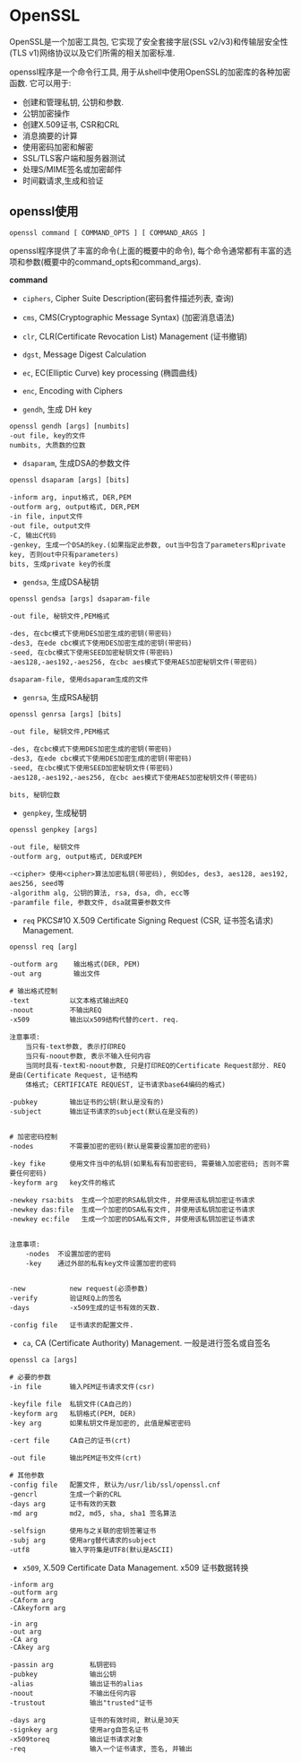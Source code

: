 # OpenSSL

OpenSSL是一个加密工具包, 它实现了安全套接字层(SSL v2/v3)和传输层安全性(TLS v1)网络协议以及它们所需的相关加密标准.

openssl程序是一个命令行工具, 用于从shell中使用OpenSSL的加密库的各种加密函数. 它可以用于:

- 创建和管理私钥, 公钥和参数.
- 公钥加密操作
- 创建X.509证书, CSR和CRL
- 消息摘要的计算
- 使用密码加密和解密
- SSL/TLS客户端和服务器测试
- 处理S/MIME签名或加密邮件
- 时间戳请求,生成和验证

## openssl使用

```
openssl command [ COMMAND_OPTS ] [ COMMAND_ARGS ]
```

openssl程序提供了丰富的命令(上面的概要中的命令), 每个命令通常都有丰富的选项和参数(概要中的command_opts和command_args).


**command**

- `ciphers`, Cipher Suite Description(密码套件描述列表, 查询)

- `cms`, CMS(Cryptographic Message Syntax) (加密消息语法)

- `clr`, CLR(Certificate Revocation List) Management (证书撤销)

- `dgst`, Message Digest Calculation

- `ec`, EC(Elliptic Curve) key processing (椭圆曲线)

- `enc`, Encoding with Ciphers


- `gendh`, 生成 DH key
```
openssl gendh [args] [numbits]
-out file, key的文件
numbits, 大质数的位数
```

- `dsaparam`, 生成DSA的参数文件
```
openssl dsaparam [args] [bits] 

-inform arg, input格式, DER,PEM
-outform arg, output格式, DER,PEM
-in file, input文件
-out file, output文件
-C, 输出C代码
-genkey, 生成一个DSA的key.(如果指定此参数, out当中包含了parameters和private key, 否则out中只有parameters)
bits, 生成private key的长度
```

- `gendsa`, 生成DSA秘钥
```
openssl gendsa [args] dsaparam-file

-out file, 秘钥文件,PEM格式

-des, 在cbc模式下使用DES加密生成的密钥(带密码)
-des3, 在ede cbc模式下使用DES加密生成的密钥(带密码)
-seed, 在cbc模式下使用SEED加密秘钥文件(带密码)
-aes128,-aes192,-aes256, 在cbc aes模式下使用AES加密秘钥文件(带密码)

dsaparam-file, 使用dsaparam生成的文件
```

- `genrsa`, 生成RSA秘钥
```
openssl genrsa [args] [bits]

-out file, 秘钥文件,PEM格式

-des, 在cbc模式下使用DES加密生成的密钥(带密码)
-des3, 在ede cbc模式下使用DES加密生成的密钥(带密码)
-seed, 在cbc模式下使用SEED加密秘钥文件(带密码)
-aes128,-aes192,-aes256, 在cbc aes模式下使用AES加密秘钥文件(带密码)

bits, 秘钥位数
```

- `genpkey`, 生成秘钥
```
openssl genpkey [args]

-out file, 秘钥文件
-outform arg, output格式, DER或PEM

-<cipher> 使用<cipher>算法加密私钥(带密码), 例如des, des3, aes128, aes192, aes256, seed等
-algorithm alg, 公钥的算法, rsa, dsa, dh, ecc等
-paramfile file, 参数文件, dsa就需要参数文件
```

- `req`  PKCS#10 X.509 Certificate Signing Request (CSR, 证书签名请求) Management.
```
openssl req [arg]

-outform arg    输出格式(DER, PEM)
-out arg        输出文件

# 输出格式控制
-text          以文本格式输出REQ
-noout         不输出REQ
-x509          输出以x509结构代替的cert. req.

注意事项:
    当只有-text参数, 表示打印REQ
    当只有-noout参数, 表示不输入任何内容
    当同时具有-text和-noout参数, 只是打印REQ的Certificate Request部分. REQ是由(Certificate Request, 证书结构
    体格式; CERTIFICATE REQUEST, 证书请求base64编码的格式)

-pubkey        输出证书的公钥(默认是没有的)
-subject       输出证书请求的subject(默认在是没有的)


# 加密密码控制
-nodes         不需要加密的密码(默认是需要设置加密的密码)

-key fike      使用文件当中的私钥(如果私有有加密密码, 需要输入加密密码; 否则不需要任何密码)
-keyform arg   key文件的格式

-newkey rsa:bits  生成一个加密的RSA私钥文件, 并使用该私钥加密证书请求
-newkey das:file  生成一个加密的DSA私有文件, 并使用该私钥加密证书请求
-newkey ec:file   生成一个加密的DSA私有文件, 并使用该私钥加密证书请求


注意事项:
    -nodes  不设置加密的密码
    -key    通过外部的私有key文件设置加密的密码


-new           new request(必须参数)
-verify        验证REQ上的签名
-days          -x509生成的证书有效的天数.

-config file   证书请求的配置文件.
```

- `ca`, CA (Certificate Authority) Management. 一般是进行签名或自签名
```
openssl ca [args]

# 必要的参数
-in file       输入PEM证书请求文件(csr)

-keyfile file  私钥文件(CA自己的)
-keyform arg   私钥格式(PEM, DER)
-key arg       如果私钥文件是加密的, 此值是解密密码

-cert file     CA自己的证书(crt)

-out file      输出PEM证书文件(crt)

# 其他参数
-config file   配置文件, 默认为/usr/lib/ssl/openssl.cnf
-gencrl        生成一个新的CRL
-days arg      证书有效的天数
-md arg        md2, md5, sha, sha1 签名算法

-selfsign      使用与之关联的密钥签署证书
-subj arg      使用arg替代请求的subject
-utf8          输入字符集是UTF8(默认是ASCII)
```

- `x509`, X.509 Certificate Data Management. x509 证书数据转换 
```
-inform arg
-outform arg 
-CAform arg
-CAkeyform arg

-in arg
-out arg 
-CA arg
-CAkey arg

-passin arg         私钥密码
-pubkey             输出公钥
-alias              输出证书的alias
-noout              不输出任何内容
-trustout           输出"trusted"证书

-days arg           证书的有效时间, 默认是30天
-signkey arg        使用arg自签名证书
-x509toreq          输出证书请求对象
-req                输入一个证书请求, 签名, 并输出
```